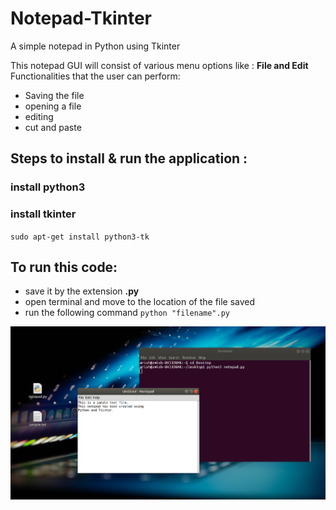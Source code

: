 # Notepad-Tkinter
A simple notepad in Python using Tkinter

This notepad GUI will consist of various menu options like :
**File and Edit** 
Functionalities that the user can perform: 
- Saving the file
- opening a file
- editing
- cut and paste

## Steps to install & run the application : 
### install python3
### install tkinter
  ` sudo apt-get install python3-tk `
  
## To run this code: 
- save it by the extension **.py**
- open terminal and move to the location of the file saved
- run the following command
  `python "filename".py`    

![alt text](https://github.com/amish1999/Notepad-Tkinter/blob/main/Screenshot%20from%202021-04-10%2005-20-38.png)

